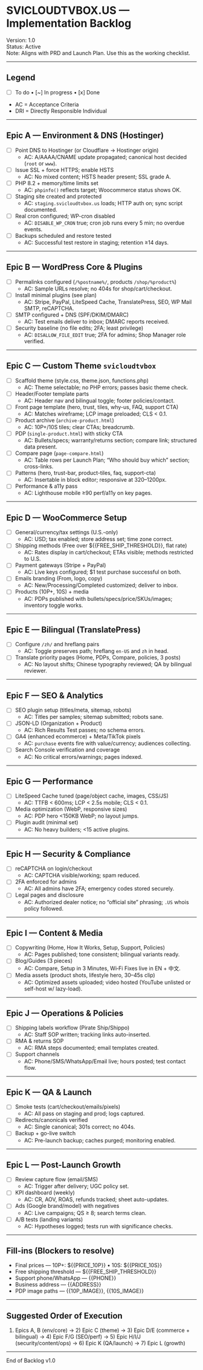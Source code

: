 # SVICLOUDTVBOX.US — Implementation Backlog

Version: 1.0  
Status: Active  
Note: Aligns with PRD and Launch Plan. Use this as the working checklist.

---

## Legend

- [ ] To do • [~] In progress • [x] Done  
- AC = Acceptance Criteria  
- DRI = Directly Responsible Individual

---

## Epic A — Environment & DNS (Hostinger)

- [ ] Point DNS to Hostinger (or Cloudflare → Hostinger origin)
  - AC: A/AAAA/CNAME update propagated; canonical host decided (`root` or `www`).
- [ ] Issue SSL + force HTTPS; enable HSTS
  - AC: No mixed content; HSTS header present; SSL grade A.
- [ ] PHP 8.2 + memory/time limits set
  - AC: `phpinfo()` reflects target; Woocommerce status shows OK.
- [ ] Staging site created and protected
  - AC: `staging.svicloudtvbox.us` loads; HTTP auth on; sync script documented.
- [ ] Real cron configured; WP-cron disabled
  - AC: `DISABLE_WP_CRON` true; cron job runs every 5 min; no overdue events.
- [ ] Backups scheduled and restore tested
  - AC: Successful test restore in staging; retention ≥14 days.

---

## Epic B — WordPress Core & Plugins

- [ ] Permalinks configured (`/%postname%/`, products `/shop/%product%`)
  - AC: Sample URLs resolve; no 404s for shop/cart/checkout.
- [ ] Install minimal plugins (see plan)
  - AC: Stripe, PayPal, LiteSpeed Cache, TranslatePress, SEO, WP Mail SMTP, reCAPTCHA.
- [ ] SMTP configured + DNS (SPF/DKIM/DMARC)
  - AC: Test emails deliver to inbox; DMARC reports received.
- [ ] Security baseline (no file edits; 2FA; least privilege)
  - AC: `DISALLOW_FILE_EDIT` true; 2FA for admins; Shop Manager role verified.

---

## Epic C — Custom Theme `svicloudtvbox`

- [ ] Scaffold theme (style.css, theme.json, functions.php)
  - AC: Theme selectable; no PHP errors; passes basic theme check.
- [ ] Header/Footer template parts
  - AC: Header nav and bilingual toggle; footer policies/contact.
- [ ] Front page template (hero, trust, tiles, why-us, FAQ, support CTA)
  - AC: Matches wireframe; LCP image preloaded; CLS < 0.1.
- [ ] Product archive (`archive-product.html`)
  - AC: 10P+/10S tiles; clear CTAs; breadcrumb.
- [ ] PDP (`single-product.html`) with sticky CTA
  - AC: Bullets/specs; warranty/returns section; compare link; structured data present.
- [ ] Compare page (`page-compare.html`)
  - AC: Table rows per Launch Plan; “Who should buy which” section; cross-links.
- [ ] Patterns (hero, trust-bar, product-tiles, faq, support-cta)
  - AC: Insertable in block editor; responsive at 320–1200px.
- [ ] Performance & a11y pass
  - AC: Lighthouse mobile ≥90 perf/a11y on key pages.

---

## Epic D — WooCommerce Setup

- [ ] General/currency/tax settings (U.S.-only)
  - AC: USD; tax enabled; store address set; time zone correct.
- [ ] Shipping methods (Free over ${{FREE_SHIP_THRESHOLD}}, flat rate)
  - AC: Rates display in cart/checkout; ETAs visible; methods restricted to U.S.
- [ ] Payment gateways (Stripe + PayPal)
  - AC: Live keys configured; $1 test purchase successful on both.
- [ ] Emails branding (From, logo, copy)
  - AC: New/Processing/Completed customized; deliver to inbox.
- [ ] Products (10P+, 10S) + media
  - AC: PDPs published with bullets/specs/price/SKUs/images; inventory toggle works.

---

## Epic E — Bilingual (TranslatePress)

- [ ] Configure `/zh/` and hreflang pairs
  - AC: Toggle preserves path; hreflang `en-US` and `zh` in head.
- [ ] Translate priority pages (Home, PDPs, Compare, policies, 3 posts)
  - AC: No layout shifts; Chinese typography reviewed; QA by bilingual reviewer.

---

## Epic F — SEO & Analytics

- [ ] SEO plugin setup (titles/meta, sitemap, robots)
  - AC: Titles per samples; sitemap submitted; robots sane.
- [ ] JSON-LD (Organization + Product)
  - AC: Rich Results Test passes; no schema errors.
- [ ] GA4 (enhanced ecommerce) + Meta/TikTok pixels
  - AC: `purchase` events fire with value/currency; audiences collecting.
- [ ] Search Console verification and coverage
  - AC: No critical errors/warnings; pages indexed.

---

## Epic G — Performance

- [ ] LiteSpeed Cache tuned (page/object cache, images, CSS/JS)
  - AC: TTFB < 600ms; LCP < 2.5s mobile; CLS < 0.1.
- [ ] Media optimization (WebP, responsive sizes)
  - AC: PDP hero <150KB WebP; no layout jumps.
- [ ] Plugin audit (minimal set)
  - AC: No heavy builders; <15 active plugins.

---

## Epic H — Security & Compliance

- [ ] reCAPTCHA on login/checkout
  - AC: CAPTCHA visible/working; spam reduced.
- [ ] 2FA enforced for admins
  - AC: All admins have 2FA; emergency codes stored securely.
- [ ] Legal pages and disclosure
  - AC: Authorized dealer notice; no “official site” phrasing; `.US` whois policy followed.

---

## Epic I — Content & Media

- [ ] Copywriting (Home, How It Works, Setup, Support, Policies)
  - AC: Pages published; tone consistent; bilingual variants ready.
- [ ] Blog/Guides (3 pieces)
  - AC: Compare, Setup in 3 Minutes, Wi‑Fi Fixes live in EN + 中文.
- [ ] Media assets (product shots, lifestyle hero, 30–45s clip)
  - AC: Optimized assets uploaded; video hosted (YouTube unlisted or self-host w/ lazy-load).

---

## Epic J — Operations & Policies

- [ ] Shipping labels workflow (Pirate Ship/Shippo)
  - AC: Staff SOP written; tracking links auto-inserted.
- [ ] RMA & returns SOP
  - AC: RMA steps documented; email templates created.
- [ ] Support channels
  - AC: Phone/SMS/WhatsApp/Email live; hours posted; test contact flow.

---

## Epic K — QA & Launch

- [ ] Smoke tests (cart/checkout/emails/pixels)
  - AC: All pass on staging and prod; logs captured.
- [ ] Redirects/canonicals verified
  - AC: Single canonical; 301s correct; no 404s.
- [ ] Backup + go-live switch
  - AC: Pre-launch backup; caches purged; monitoring enabled.

---

## Epic L — Post-Launch Growth

- [ ] Review capture flow (email/SMS)
  - AC: Trigger after delivery; UGC policy set.
- [ ] KPI dashboard (weekly)
  - AC: CR, AOV, ROAS, refunds tracked; sheet auto-updates.
- [ ] Ads (Google brand/model) with negatives
  - AC: Live campaigns; QS ≥ 8; search terms clean.
- [ ] A/B tests (landing variants)
  - AC: Hypotheses logged; tests run with significance checks.

---

## Fill-ins (Blockers to resolve)

- Final prices — 10P+: ${{PRICE_10P}} • 10S: ${{PRICE_10S}}
- Free shipping threshold — ${{FREE_SHIP_THRESHOLD}}
- Support phone/WhatsApp — {{PHONE}}
- Business address — {{ADDRESS}}
- PDP image paths — {{10P_IMAGE}}, {{10S_IMAGE}}

---

## Suggested Order of Execution

1) Epics A, B (env/core) → 2) Epic C (theme) → 3) Epic D/E (commerce + bilingual) → 4) Epic F/G (SEO/perf) → 5) Epic H/I/J (security/content/ops) → 6) Epic K (QA/launch) → 7) Epic L (growth)

---

End of Backlog v1.0

